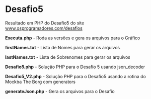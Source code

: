 # Desafio5
Resultado em PHP do Desafio5 do site www.osprogramadores.com/desafios

**Executa.php** - Roda as versões e gera os arquivos para o Gráfico

**firstNames.txt** - Lista de Nomes para gerar os arquivos

**lastNames.txt** - Lista de Sobrenomes para gerar os arquivos

**Desafio5.php** - Solução PHP para o Desafio 5 usando json_decoder

**Desafio5_V2.php** - Solução PHP para o Desafio5 usando a rotina do Mockba The Borg com generators

**generateJson.php** - Gera os arquivos para o Desafio
